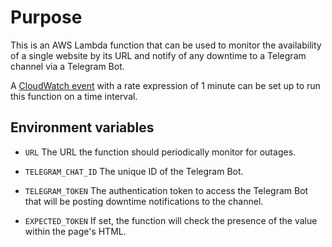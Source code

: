 # Purpose

This is an AWS Lambda function that can be used to monitor the availability of a single website by its URL and notify of any downtime to a Telegram channel via a Telegram Bot.

A [CloudWatch event](https://egghead.io/lessons/aws-use-cloudwatch-event-to-execute-an-aws-lambda-function-with-a-fixed-interval) with a rate expression of 1 minute can be set up to run this function on a time interval.

## Environment variables

- `URL`
  The URL the function should periodically monitor for outages.

- `TELEGRAM_CHAT_ID`
  The unique ID of the Telegram Bot.

- `TELEGRAM_TOKEN`
  The authentication token to access the Telegram Bot that will be posting downtime notifications to the channel.

- `EXPECTED_TOKEN`
  If set, the function will check the presence of the value within the page's HTML.
  

